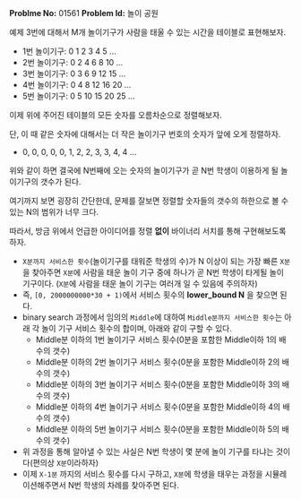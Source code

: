 **Problme No:** 01561
**Problem Id:** 놀이 공원


예제 3번에 대해서 M개 놀이기구가 사람을 태울 수 있는 시간을 테이블로 표현해보자.


- 1번 놀이기구: 0 1  2  3  4  5 ...
- 2번 놀이기구: 0 2  4  6  8 10 ...
- 3번 놀이기구: 0 3  6  9 12 15 ...
- 4번 놀이기구: 0 4  8 12 16 20 ...
- 5번 놀이기구: 0 5 10 15 20 25 ...


이제 위에 주어진 테이블의 모든 숫자를 오름차순으로 정렬해보자.


단, 이 때 같은 숫자에 대해서는 더 작은 놀이기구 번호의 숫자가 앞에 오게 정렬하자.


- 0, 0, 0, 0, 0, 1, 2, 2, 3, 3, 4, 4 ...


위와 같이 하면 결국에 N번째에 오는 숫자의 놀이기구가 곧 N번 학생이 이용하게 될 놀이기구의 갯수가 된다.


여기까지 보면 굉장히 간단한데, 문제를 잘보면 정렬할 숫자들의 갯수의 하한으로 볼 수 있는 N의 범위가 너무 크다.


따라서, 방금 위에서 언급한 아이디어를 정렬 **없이** 바이너리 서치를 통해 구현해보도록 하자.


- `X분까지 서비스한 횟수`(놀이기구를 태워준 학생의 수)가 N 이상이 되는 가장 빠른 `X분`을 찾아주면 `X분`에 사람을 태운 놀이 기구 중에 하나가 곧 N번 학생이 타게될 놀이 기구이다.
(`X분`에 사람을 태운 놀이 기구는 여러개 일 수 있음에 주의하자)
- 즉, `[0, 2000000000*30 + 1)`에서 서비스 횟수의 **lower_bound N** 을 찾으면 된다.
- binary search 과정에서 임의의 `Middle`에 대하여 `Middle분까지 서비스한 횟수`는 아래 각 놀이 기구 서비스 횟수의 합이며, 아래와 같이 구할 수 있다.
  - Middle분 이하의 1번 놀이기구 서비스 횟수(0분을 포함한 Middle이하 1의 배수의 갯수)
  - Middle분 이하의 2번 놀이기구 서비스 횟수(0분을 포함한 Middle이하 2의 배수의 갯수)
  - Middle분 이하의 3번 놀이기구 서비스 횟수(0분을 포함한 Middle이하 3의 배수의 갯수)
  - Middle분 이하의 4번 놀이기구 서비스 횟수(0분을 포함한 Middle이하 4의 배수의 갯수)
  - Middle분 이하의 5번 놀이기구 서비스 횟수(0분을 포함한 Middle이하 5의 배수의 갯수)
- 위 과정을 통해 알아낼 수 있는 사실은 N번 학생이 몇 분에 놀이 기구를 타냐는 것이다(편의상 `X분`이라하자)
- 이제 `X-1분` 까지의 서비스 횟수를 다시 구하고, `X분`에 학생을 태우는 과정을 시뮬레이션해주면서 N번 학생의 차례를 찾아주면 된다.

